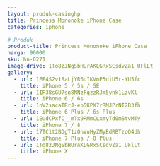 ```yaml
---
layout: produk-casinghp
title: Princess Mononoke iPhone Case
categories: iphone

# Produk
product-title: Princess Mononoke iPhone Case
harga: 90000
sku: hn-0271
image-drive: 1To8zJNgSbHUrAKLGRxSCsdvZa1_UFlLt
gallery:
  - url: 1PF4S2v18aLjYR6uIKVmP5diU5r-YU5fc
    title: iPhone 5 / 5s / SE
  - url: 1IP38sGU7sn8NNzFqzzRJm5ynk1LzvKl-
    title: iPhone 6 / 6s
  - url: 1nV2sacaTRrJ-ep5KPX7rRMJPrNI2B3fh
    title: iPhone 6 Plus / 6s Plus
  - url: 1EudCPxfC__mTx9RMmCLxmyTd0m6tvMTy
    title: iPhone 7 / 8
  - url: 17TC1t2BDgT1zOnVuHyZMyEdRBTzoQ4dh
    title: iPhone 7 Plus / 8 Plus
  - url: 1To8zJNgSbHUrAKLGRxSCsdvZa1_UFlLt
    title: iPhone X
---
```

